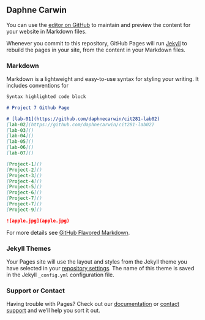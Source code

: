 ## Daphne Carwin

You can use the [editor on GitHub](https://github.com/daphnecarwin/daphcarwin.github.io/edit/gh-pages/index.md) to maintain and preview the content for your website in Markdown files.

Whenever you commit to this repository, GitHub Pages will run [Jekyll](https://jekyllrb.com/) to rebuild the pages in your site, from the content in your Markdown files.

### Markdown

Markdown is a lightweight and easy-to-use syntax for styling your writing. It includes conventions for

```markdown
Syntax highlighted code block

# Project 7 Github Page

# [lab-01](https://github.com/daphnecarwin/cit281-lab02)
[lab-02](https://github.com/daphnecarwin/cit281-lab02)
[lab-03]()
[lab-04]()
[lab-05]()
[lab-06]()
[lab-07]()

[Project-1]()
[Project-2]()
[Project-3]()
[Project-4]()
[Project-5]()
[Project-6]()
[Project-7]()
[Project-7]()
[Project-9]()

![apple.jpg](apple.jpg)
```

For more details see [GitHub Flavored Markdown](https://guides.github.com/features/mastering-markdown/).

### Jekyll Themes

Your Pages site will use the layout and styles from the Jekyll theme you have selected in your [repository settings](https://github.com/daphnecarwin/daphcarwin.github.io/settings/pages). The name of this theme is saved in the Jekyll `_config.yml` configuration file.

### Support or Contact

Having trouble with Pages? Check out our [documentation](https://docs.github.com/categories/github-pages-basics/) or [contact support](https://support.github.com/contact) and we’ll help you sort it out.
